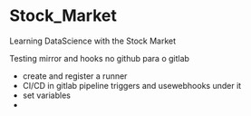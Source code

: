 # Stock_Market

Learning DataScience with the Stock Market

Testing mirror and hooks no github para o  gitlab

- create and register a runner
- CI/CD in gitlab pipeline triggers and usewebhooks under it
- set variables
- 
